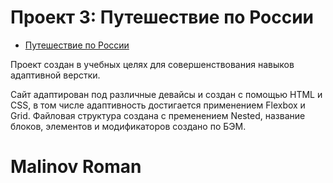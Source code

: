 # Проект 3: Путешествие по России
* [Путешествие по России](https://malinovroman.github.io/russian-travel/)

Проект создан в учебных целях для совершенствования навыков адаптивной верстки.

Сайт адаптирован под различные девайсы и создан с помощью HTML и CSS, в том числе адаптивность достигается применением Flexbox и Grid. Файловая структура создана с пременением Nested, название блоков, элементов и модификаторов создано по БЭМ.


# Malinov Roman